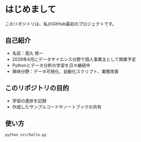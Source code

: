 # はじめまして

このリポジトリは、私のGitHub最初のプロジェクトです。

## 自己紹介
- 名前：髙久 修一
- 2026年4月にデータサイエンス分野で個人事業主として開業予定
- Pythonとデータ分析の学習を日々継続中
- 興味分野：データ可視化、自動化スクリプト、業務改善

## このリポジトリの目的
- 学習の進捗を記録
- 作成したサンプルコードやノートブックの共有

## 使い方
```bash
python src/hello.py
